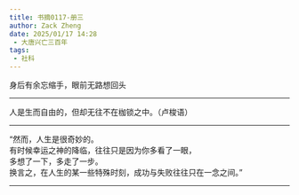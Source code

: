 ```yaml
---
title: 书摘0117-册三
author: Zack Zheng
date: 2025/01/17 14:28
 - 大唐兴亡三百年
tags:
 - 社科
---
```


身后有余忘缩手，眼前无路想回头     

------------------------- 

人是生而自由的，但却无往不在枷锁之中。（卢梭语）     


-------------------------


“然而，人生是很奇妙的。     
有时候幸运之神的降临，往往只是因为你多看了一眼，     
多想了一下，多走了一步。      
换言之，在人生的某一些特殊时刻，成功与失败往往只在一念之间。”    

-------------------------


